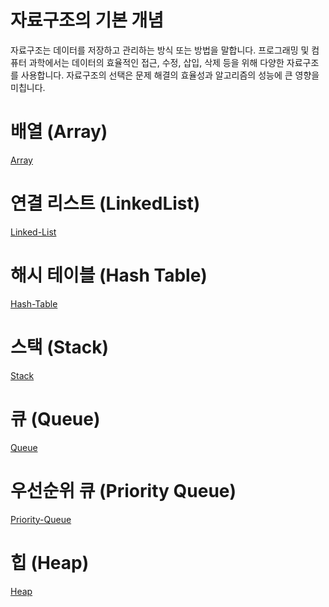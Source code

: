 # 자료구조의 기본 개념

자료구조는 데이터를 저장하고 관리하는 방식 또는 방법을 말합니다.
프로그래밍 및 컴퓨터 과학에서는 데이터의 효율적인 접근, 수정, 삽입, 삭제 등을 위해 다양한 자료구조를 사용합니다. 자료구조의 선택은 문제 해결의 효율성과 알고리즘의 성능에 큰 영향을 미칩니다.

# 배열 (Array)
[Array](./Data-Structured/Array.md)

# 연결 리스트 (LinkedList)
[Linked-List](./Data-Structured/Linked-List.md)

# 해시 테이블 (Hash Table)
[Hash-Table](./Data-Structured/Hash-Table.md)

# 스택 (Stack)
[Stack](./Data-Structured/Stack.md)

# 큐 (Queue)
[Queue](./Data-Structured/Queue.md)

# 우선순위 큐 (Priority Queue)
[Priority-Queue](./Data-Structured/Priority-Queue.md)

# 힙 (Heap)
[Heap](./Data-Structured/Heap.md)